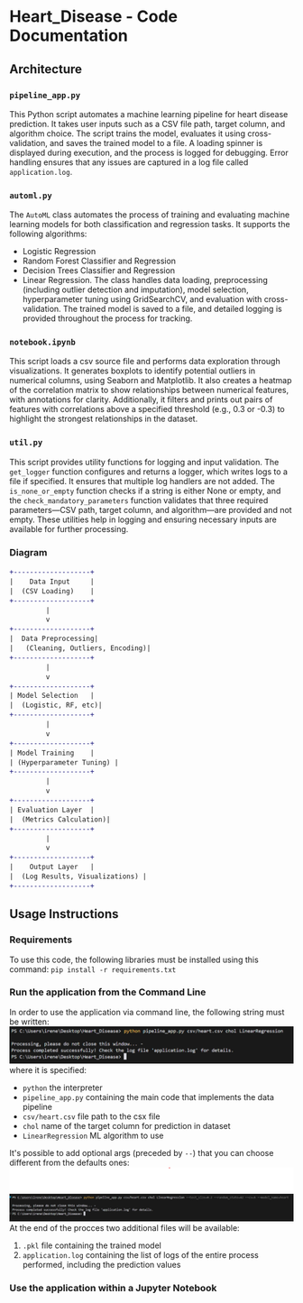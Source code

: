 # Heart_Disease - Code Documentation

## Architecture

### `pipeline_app.py`

This Python script automates a machine learning pipeline for heart disease prediction. It takes user inputs such as a CSV file path, target column, and algorithm choice. The script trains the model, evaluates it using cross-validation, and saves the trained model to a file. A loading spinner is displayed during execution, and the process is logged for debugging. Error handling ensures that any issues are captured in a log file called `application.log`.

### `automl.py`

The `AutoML` class automates the process of training and evaluating machine learning models for both classification and regression tasks. It supports the following algorithms:

- Logistic Regression
- Random Forest Classifier and Regression
- Decision Trees Classifier and Regression
- Linear Regression.
  The class handles data loading, preprocessing (including outlier detection and imputation), model selection, hyperparameter tuning using GridSearchCV, and evaluation with cross-validation. The trained model is saved to a file, and detailed logging is provided throughout the process for tracking.

### `notebook.ipynb`

This script loads a csv source file and performs data exploration through visualizations. It generates boxplots to identify potential outliers in numerical columns, using Seaborn and Matplotlib. It also creates a heatmap of the correlation matrix to show relationships between numerical features, with annotations for clarity. Additionally, it filters and prints out pairs of features with correlations above a specified threshold (e.g., 0.3 or -0.3) to highlight the strongest relationships in the dataset.

### `util.py`

This script provides utility functions for logging and input validation. The `get_logger` function configures and returns a logger, which writes logs to a file if specified. It ensures that multiple log handlers are not added. The `is_none_or_empty` function checks if a string is either None or empty, and the `check_mandatory_parameters` function validates that three required parameters—CSV path, target column, and algorithm—are provided and not empty. These utilities help in logging and ensuring necessary inputs are available for further processing.

### Diagram

```diff
+-------------------+
|    Data Input     |
|  (CSV Loading)    |
+-------------------+
         |
         v
+-------------------+
|  Data Preprocessing|
|   (Cleaning, Outliers, Encoding)|
+-------------------+
         |
         v
+-------------------+
| Model Selection   |
|  (Logistic, RF, etc)|
+-------------------+
         |
         v
+-------------------+
| Model Training    |
| (Hyperparameter Tuning) |
+-------------------+
         |
         v
+-------------------+
| Evaluation Layer  |
|  (Metrics Calculation)|
+-------------------+
         |
         v
+-------------------+
|    Output Layer   |
|  (Log Results, Visualizations) |
+-------------------+
```

## Usage Instructions

### Requirements

To use this code, the following libraries must be installed using this command:
`pip install -r requirements.txt`

### Run the application from the Command Line

In order to use the application via command line, the following string must be written:
![Command_Line_Usage](command_line.png)
where it is specified:

- `python` the interpreter
- `pipeline_app.py` containing the main code that implements the data pipeline
- `csv/heart.csv` file path to the csx file
- `chol` name of the target column for prediction in dataset
- `LinearRegression` ML algorithm to use

It's possible to add optional args (preceded by `--`) that you can choose different from the defaults ones:
![Command_Line_Usage_with_params](command_line_with_params.png)
At the end of the procces two additional files will be available:

1. `.pkl` file containing the trained model
2. `application.log` containing the list of logs of the entire process performed, including the prediction values

### Use the application within a Jupyter Notebook
